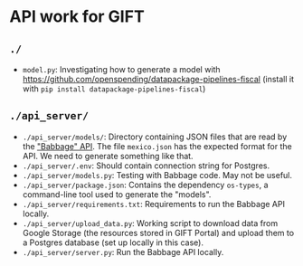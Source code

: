 # API work for GIFT

## `./`

* `model.py`: Investigating how to generate a model with https://github.com/openspending/datapackage-pipelines-fiscal (install it with `pip install datapackage-pipelines-fiscal`)

## `./api_server/`

* `./api_server/models/`: Directory containing JSON files that are read by the ["Babbage" API](https://github.com/openspending/babbage). The file `mexico.json` has the expected format for the API. We need to generate something like that.
* `./api_server/.env`: Should contain connection string for Postgres.
* `./api_server/models.py`: Testing with Babbage code. May not be useful.
* `./api_server/package.json`: Contains the dependency `os-types`, a command-line tool used to generate the "models".
* `./api_server/requirements.txt`: Requirements to run the Babbage API locally.
* `./api_server/upload_data.py`: Working script to download data from Google Storage (the resources stored in GIFT Portal) and upload them to a Postgres database (set up locally in this case).
* `./api_server/server.py`: Run the Babbage API locally.
